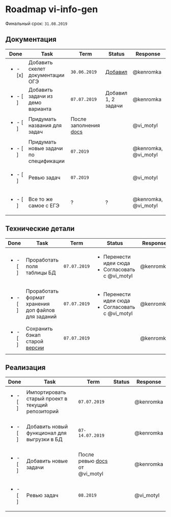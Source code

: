 # Roadmap vi-info-gen

Финальный срок: `31.08.2019`

## Документация
| Done | Task | Term | Status | Response |
| ---- | ---- | ---- | ------ | -------- |
| <ul><li>- [x]</li></ul> | Добавить скелет документации ОГЭ | `30.06.2019` | [Добавил](./docs/tasks/oge) | @kenromka |
| <ul><li>- [ ]</li></ul> | Добавить задачи из демо варианта | `07.07.2019` | Добавил 1, 2 задачи | @kenromka |
| <ul><li>- [ ]</li></ul> | Придумать названия для задач | После заполнения [docs](./docs/tasks/oge) |  | @vi_motyl |
| <ul><li>- [ ]</li></ul> | Придумать новые задачи по спецификации | `07.2019` |  | @kenromka, @vi_motyl |
| <ul><li>- [ ]</li></ul> | Ревью задач | `07.2019` |  | @vi_motyl |
| <ul><li>- [ ]</li></ul> | Все то же самое с ЕГЭ | ? | ? | @kenromka, @vi_motyl |

## Технические детали
| Done | Task | Term | Status | Response |
| ---- | ---- | ---- | ------ | -------- |
| <ul><li>- [ ]</li></ul> | Проработать поля таблицы БД | `07.07.2019` | <ul><li>Перенести идеи сюда</li><li>Согласовать с @vi_motyl</li></ul> | @kenromka |
| <ul><li>- [ ]</li></ul> | Проработать формат хранения доп файлов для заданий | `07.07.2019` | <ul><li>Перенести идеи сюда</li><li>Согласовать с @vi_motyl</li></ul>  | @kenromka |
| <ul><li>- [ ]</li></ul> | Сохранить бэкап старой [версии](http://vi-info.herokuapp.com/) | `07.07.2019` |  | @kenromka |

## Реализация
| Done | Task | Term | Status | Response |
| ---- | ---- | ---- | ------ | -------- |
| <ul><li>- [ ]</li></ul> | Импортировать старый проект в текущий репозиторий | `07.07.2019` |  | @kenromka |
| <ul><li>- [ ]</li></ul> | Добавить новый функционал для выгрузки в БД | `07-14.07.2019` |  | @kenromka |
| <ul><li>- [ ]</li></ul> | Добавить новые задачи | После ревью [docs](./docs/tasks/oge) от @vi_motyl | | @kenromka |
| <ul><li>- [ ]</li></ul> | Ревью задач | `08.2019` |  | @vi_motyl |